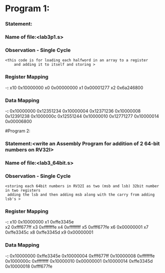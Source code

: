 # Program 1:
### Statement: <Assembly Program for the c code given>

### Name of file:<lab3p1.s>

### Observation - Single Cycle
	<this code is for loading each halfword in an array to a register
		and adding it to itself and storing >


### Register Mapping
-**<Register Number used>:**<Value stored>
		x10		0x10000000
		x0		0x00000000
		x1		0x00001277
		x2		0x6a246800
				
### Data Mapping
-**<Memory Address>:**<Value Stored>
	0x10000000	0x12351234
	0x10000004	0x12371236
	0x10000008	0x12391238
	0x1000000c	0x12551244
	0x10000010	0x12771277
	0x10000014	0x00006800




#Program 2:
### Statement:<write an Assembly Program for addition of 2 64-bit numbers on RV32I>

### Name of file:<lab3_64bit.s>

### Observation - Single Cycle
	<storing each 64bit numbers in RV32I as two (msb and lsb) 32bit number in two registers
	 adding the lsb and then adding msb along with the carry from adding lsb's >

### Register Mapping 
-**<Register Number used>:**<Value stored>
		x10		0x10000000
		x1		0xffe3345e			
		x2		0xfff677ff
		x3		0xfffffffe
		x4		0xffffffff
		x5		0xfff677fe
		x6		0x00000001
		x7		0xffe3345c
		x8		0xffe3345d
		x9		0x00000001

### Data Mapping
-**<Memory Address>:**<Value stored>
	0x10000000	0xffe3345e
	0x10000004	0xfff677ff
	0x10000008	0xfffffffe
	0x1000000c	0xffffffff
	0x10000010	0x00000001
	0x10000014	0xffe3345d
	0x10000018	0xfff677fe

